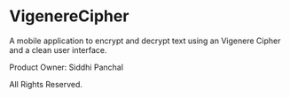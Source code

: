 # VigenereCipher

A mobile application to encrypt and decrypt text using an Vigenere Cipher and a clean user interface.

Product Owner: Siddhi Panchal 

All Rights Reserved. 
